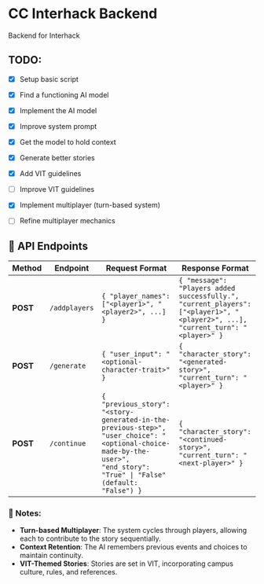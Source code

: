# CC Interhack Backend  
Backend for Interhack  

## TODO:  
- [x] Setup basic script  
- [x] Find a functioning AI model  
- [x] Implement the AI model  
- [x] Improve system prompt  
- [x] Get the model to hold context  
- [x] Generate better stories  

- [x] Add VIT guidelines  
- [ ] Improve VIT guidelines  

- [x] Implement multiplayer (turn-based system)  
- [ ] Refine multiplayer mechanics  

## 📡 API Endpoints  

| Method  | Endpoint     | Request Format | Response Format |
|---------|-------------|----------------|----------------|
| **POST** | `/addplayers`  | `{ "player_names": ["<player1>", "<player2>", ...] }` | `{ "message": "Players added successfully.", "current_players": ["<player1>", "<player2>", ...], "current_turn": "<player>" }` |
| **POST** | `/generate`  | `{ "user_input": "<optional-character-trait>" }` | `{ "character_story": "<generated-story>", "current_turn": "<player>" }` |
| **POST** | `/continue`  | `{ "previous_story": "<story-generated-in-the-previous-step>", "user_choice": "<optional-choice-made-by-the-user>", "end_story": "True" \| "False" (default: "False") }` | `{ "character_story": "<continued-story>", "current_turn": "<next-player>" }` |

### 📝 Notes:
- **Turn-based Multiplayer**: The system cycles through players, allowing each to contribute to the story sequentially.
- **Context Retention**: The AI remembers previous events and choices to maintain continuity.
- **VIT-Themed Stories**: Stories are set in VIT, incorporating campus culture, rules, and references.
